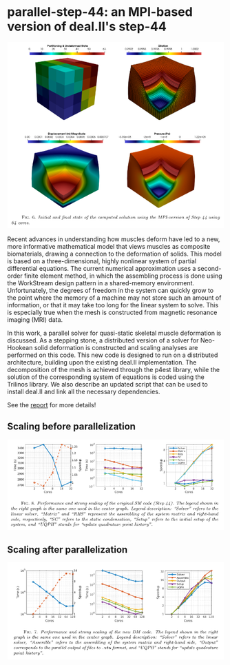# parallel-step-44: an MPI-based version of deal.II's step-44

![](figs/partitions-variables.png)

Recent advances in understanding how muscles deform have led to a new, more informative mathematical model that views muscles as composite biomaterials, drawing a connection to the deformation of solids. This model is based on a three-dimensional, highly nonlinear system of partial differential equations. The current numerical approximation uses a second-order finite element method, in which the assembling process is done using the WorkStream design pattern in a shared-memory environment. Unfortunately, the degrees of freedom in the system can quickly grow to the point where the memory of a machine may not store such an amount of information, or that it may take too long for the linear system to solve. This is especially true when the mesh is constructed from magnetic resonance imaging (MRI) data. 

In this work, a parallel solver for quasi-static skeletal muscle deformation is discussed. As a stepping stone, a distributed version of a solver for Neo-Hookean solid deformation is constructed and scaling analyses are performed on this code. This new code is designed to run on a distributed architecture, building upon the existing deal.II implementation. The decomposition of the mesh is achieved through the p4est library, while the solution of the corresponding system of equations is coded using the Trilinos library. We also describe an updated script that can be used to install deal.II and link all the necessary dependencies.

See the [report](project_report.pdf) for more details!

## Scaling before parallelization
![](figs/performance-sm.png)

## Scaling after parallelization
![](figs/performance-DM.png)
